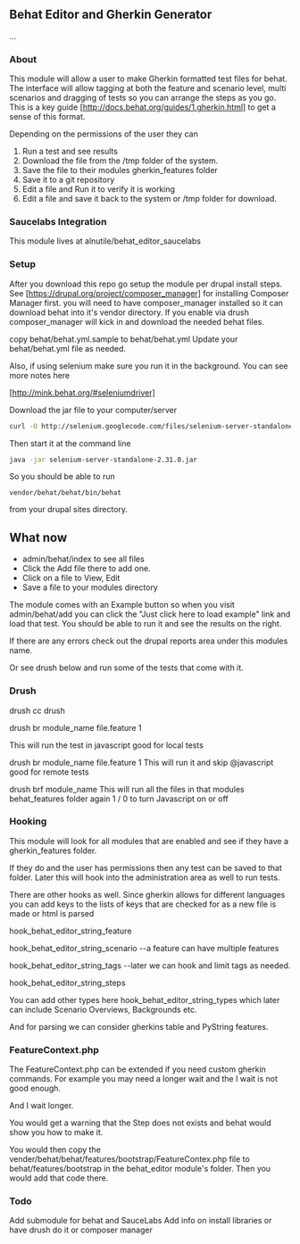 ## Behat Editor and Gherkin Generator

...

### About

This module will allow a user to make Gherkin formatted test files for behat.
The interface will allow tagging at both the feature and scenario level, multi scenarios and dragging
of tests so you can arrange the steps as you go.
This is a key guide [http://docs.behat.org/guides/1.gherkin.html] to get a sense of this format.

Depending on the permissions of the user they can
 1. Run a test and see results
 2. Download the file from the /tmp folder of the system.
 3. Save the file to their modules gherkin_features folder
 4. Save it to a git repository
 5. Edit a file and Run it to verify it is working
 6. Edit a file and save it back to the system or /tmp folder for download.

### Saucelabs Integration
This module lives at alnutile/behat_editor_saucelabs

### Setup

After you download this repo go setup the module per drupal install steps.
See [https://drupal.org/project/composer_manager] for installing Composer Manager first.
you will need to have composer_manager installed so it can download behat into it's vendor directory.
If you enable via drush composer_manager will kick in and download the needed behat files.

copy behat/behat.yml.sample to behat/behat.yml
Update your behat/behat.yml file as needed. 

Also, if using selenium make sure you run it in the background. You can see more notes here 

[http://mink.behat.org/#seleniumdriver]

Download the jar file to your computer/server

```bash
curl -O http://selenium.googlecode.com/files/selenium-server-standalone-2.31.0.jar
```

Then start it at the command line

```bash
java -jar selenium-server-standalone-2.31.0.jar
```

So you should be able to run

```
vendor/behat/behat/bin/behat
```

from your drupal sites directory.

## What now

 * admin/behat/index to see all files
 * Click the Add file there to add one.
 * Click on a file to View, Edit
 * Save a file to your modules directory

The module comes with an Example button so when you visit admin/behat/add you
can click the "Just click here to load example" link and load that test.
You should be able to run it and see the results on the right.

If there are any errors check out the drupal reports area under this modules name.

Or see drush below and run some of the tests that come with it.

### Drush

drush cc drush

drush br module_name file.feature 1

This will run the test in javascript good for local tests

drush br module_name file.feature 1
This will run it and skip @javascript good for remote tests

drush brf module_name
This will run all the files in that modules behat_features folder again 1 / 0 to turn Javascript on or off

### Hooking

This module will look for all modules that are enabled and see if they have a
gherkin_features folder.

If they do and the user has permissions then any test can be saved to that folder.
Later this will hook into the administration area as well to run tests.

There are other hooks as well.
Since gherkin allows for different languages you can add keys to the lists of keys that are checked for
as a new file is made or html is parsed

hook_behat_editor_string_feature

hook_behat_editor_string_scenario
--a feature can have multiple features

hook_behat_editor_string_tags
--later we can hook and limit tags as needed.

hook_behat_editor_string_steps

You can add other types here hook_behat_editor_string_types
which later can include Scenario Overviews, Backgrounds etc.

And for parsing we can consider gherkins table and PyString features.

### FeatureContext.php

The FeatureContext.php can be extended if you need custom gherkin commands.
For example you may need a longer wait and the I wait is not good enough.

And I wait longer.

You would get a warning that the Step does not exists and behat would show you how
to make it.

You would then copy the vender/behat/behat/features/bootstrap/FeatureContex.php file
to behat/features/bootstrap in the behat_editor module's folder.
Then you would add that code there.

### Todo

Add submodule for behat and SauceLabs
Add info on install libraries or have drush do it or composer manager
